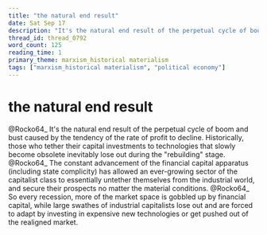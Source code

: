 ```yaml
---
title: "the natural end result"
date: Sat Sep 17
description: "It's the natural end result of the perpetual cycle of boom and bust caused by the tendency of the rate of profit to decline."
thread_id: thread_0792
word_count: 125
reading_time: 1
primary_theme: marxism_historical materialism
tags: ["marxism_historical materialism", "political economy"]
---
```


# the natural end result

@Rocko64_ It's the natural end result of the perpetual cycle of boom and bust caused by the tendency of the rate of profit to decline. Historically, those who tether their capital investments to technologies that slowly become obsolete inevitably lose out during the "rebuilding" stage. @Rocko64_ The constant advancement of the financial capital apparatus (including state complicity) has allowed an ever-growing sector of the capitalist class to essentially untether themselves from the industrial world, and secure their prospects no matter the material conditions. @Rocko64_ So every recession, more of the market space is gobbled up by financial capital, while large swathes of industrial capitalists lose out and are forced to adapt by investing in expensive new technologies or get pushed out of the realigned market.